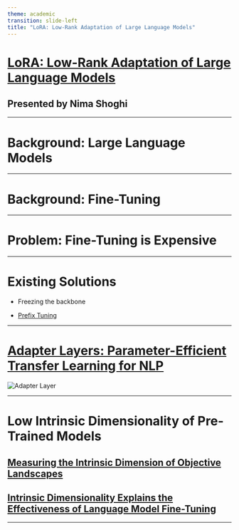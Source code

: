 ```yaml
---
theme: academic
transition: slide-left
title: "LoRA: Low-Rank Adaptation of Large Language Models"
---
```


# [LoRA: Low-Rank Adaptation of Large Language Models](https://arxiv.org/abs/2106.09685)

## Presented by Nima Shoghi

---

# Background: Large Language Models

---

# Background: Fine-Tuning

---

# Problem: Fine-Tuning is Expensive

---

# Existing Solutions

- Freezing the backbone
<!-- - [Adapter Layers](http://arxiv.org/abs/1902.00751) -->
- [Prefix Tuning](https://arxiv.org/abs/2101.00190)


---

# [Adapter Layers: Parameter-Efficient Transfer Learning for NLP](http://arxiv.org/abs/1902.00751)

![Adapter Layer](/adapter.png)

---

# Low Intrinsic Dimensionality of Pre-Trained Models

## [Measuring the Intrinsic Dimension of Objective Landscapes](https://arxiv.org/abs/1804.08838)
## [Intrinsic Dimensionality Explains the Effectiveness of Language Model Fine-Tuning](https://arxiv.org/abs/2012.13255)

---
